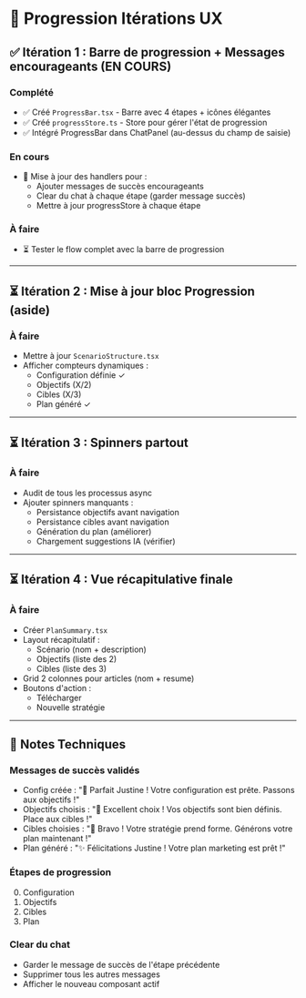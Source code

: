 # 🚀 Progression Itérations UX

## ✅ Itération 1 : Barre de progression + Messages encourageants (EN COURS)

### Complété
- ✅ Créé `ProgressBar.tsx` - Barre avec 4 étapes + icônes élégantes
- ✅ Créé `progressStore.ts` - Store pour gérer l'état de progression
- ✅ Intégré ProgressBar dans ChatPanel (au-dessus du champ de saisie)

### En cours
- 🔄 Mise à jour des handlers pour :
  - Ajouter messages de succès encourageants
  - Clear du chat à chaque étape (garder message succès)
  - Mettre à jour progressStore à chaque étape

### À faire
- ⏳ Tester le flow complet avec la barre de progression

---

## ⏳ Itération 2 : Mise à jour bloc Progression (aside)

### À faire
- Mettre à jour `ScenarioStructure.tsx`
- Afficher compteurs dynamiques :
  - Configuration définie ✓
  - Objectifs (X/2)
  - Cibles (X/3)
  - Plan généré ✓

---

## ⏳ Itération 3 : Spinners partout

### À faire
- Audit de tous les processus async
- Ajouter spinners manquants :
  - Persistance objectifs avant navigation
  - Persistance cibles avant navigation
  - Génération du plan (améliorer)
  - Chargement suggestions IA (vérifier)

---

## ⏳ Itération 4 : Vue récapitulative finale

### À faire
- Créer `PlanSummary.tsx`
- Layout récapitulatif :
  - Scénario (nom + description)
  - Objectifs (liste des 2)
  - Cibles (liste des 3)
- Grid 2 colonnes pour articles (nom + resume)
- Boutons d'action :
  - Télécharger
  - Nouvelle stratégie

---

## 📝 Notes Techniques

### Messages de succès validés
- Config créée : "🎉 Parfait Justine ! Votre configuration est prête. Passons aux objectifs !"
- Objectifs choisis : "👏 Excellent choix ! Vos objectifs sont bien définis. Place aux cibles !"
- Cibles choisies : "🚀 Bravo ! Votre stratégie prend forme. Générons votre plan maintenant !"
- Plan généré : "✨ Félicitations Justine ! Votre plan marketing est prêt !"

### Étapes de progression
0. Configuration
1. Objectifs
2. Cibles
3. Plan

### Clear du chat
- Garder le message de succès de l'étape précédente
- Supprimer tous les autres messages
- Afficher le nouveau composant actif

